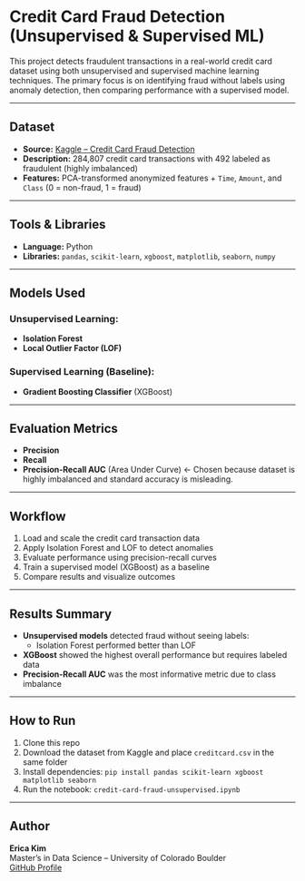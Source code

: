 # Credit Card Fraud Detection (Unsupervised & Supervised ML)

This project detects fraudulent transactions in a real-world credit card dataset using both unsupervised and supervised machine learning techniques. The primary focus is on identifying fraud without labels using anomaly detection, then comparing performance with a supervised model.

---

## Dataset

- **Source:** [Kaggle – Credit Card Fraud Detection](https://www.kaggle.com/datasets/mlg-ulb/creditcardfraud)
- **Description:** 284,807 credit card transactions with 492 labeled as fraudulent (highly imbalanced)
- **Features:** PCA-transformed anonymized features + `Time`, `Amount`, and `Class` (0 = non-fraud, 1 = fraud)

---

## Tools & Libraries

- **Language:** Python  
- **Libraries:** `pandas`, `scikit-learn`, `xgboost`, `matplotlib`, `seaborn`, `numpy`

---

## Models Used

### Unsupervised Learning:
- **Isolation Forest**
- **Local Outlier Factor (LOF)**

### Supervised Learning (Baseline):
- **Gradient Boosting Classifier** (XGBoost)

---

## Evaluation Metrics

- **Precision**
- **Recall**
- **Precision-Recall AUC** (Area Under Curve) <- Chosen because dataset is highly imbalanced and standard accuracy is misleading.

---

## Workflow

1. Load and scale the credit card transaction data
2. Apply Isolation Forest and LOF to detect anomalies
3. Evaluate performance using precision-recall curves
4. Train a supervised model (XGBoost) as a baseline
5. Compare results and visualize outcomes

---

## Results Summary

- **Unsupervised models** detected fraud without seeing labels:
  - Isolation Forest performed better than LOF
- **XGBoost** showed the highest overall performance but requires labeled data
- **Precision-Recall AUC** was the most informative metric due to class imbalance


---

## How to Run

1. Clone this repo
2. Download the dataset from Kaggle and place `creditcard.csv` in the same folder
3. Install dependencies: `pip install pandas scikit-learn xgboost matplotlib seaborn`
4. Run the notebook: `credit-card-fraud-unsupervised.ipynb`

---

## Author

**Erica Kim**  
Master’s in Data Science – University of Colorado Boulder  
[GitHub Profile](https://github.com/kimerica)
